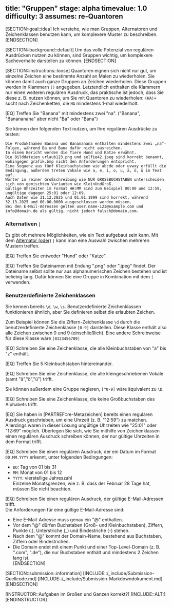 title: "Gruppen"
stage: alpha
timevalue: 1.0
difficulty: 3
assumes: re-Quantoren
---

[SECTION::goal::idea]
Ich verstehe, wie man Gruppen, Alternatoren und Zeichenklassen benutzen kann, um komplexere
Muster zu beschreiben.
[ENDSECTION]


[SECTION::background::default]
Um das volle Potenzial von regulären Ausdrücken nutzen zu können, sind Gruppen wichtig, um
komplexere Sacheverhalte darstellen zu können.
[ENDSECTION]


[SECTION::instructions::loose]
Quantoren eignen sich nicht nur gut, um einzelne Zeichen eine bestimmte
Anzahl an Malen zu wiederholen.
Sie können damit auch ganze Gruppen an Zeichen wiederholen.
Diese Gruppen werden in Klammern `()` angegeben.
Letztendlich enthalten die Klammern nur einen weiteren regulären Ausdruck,
das praktische ist jedoch, dass Sie diese z. B. nutzen können, um Sie mit Quantoren zu wiederholen:
`(HA)+` sucht nach Zeichenketten, die `HA` mindestens 1-mal wiederholt.

[EQ] Treffen Sie "Banana" mit mindestens zwei "na". 
("Banana", "Banananana" aber nicht "Ba" oder "Bana")

Sie können den folgenden Text nutzen, um Ihre regulären Ausdrücke zu testen:
```
Die Produktnamen Banana und Banananana enthalten mindestens zwei „na“-Folgen, während Ba und Bana dafür nicht ausreichen.  
In einem Bericht werden die Tiere Hund und Katze erwähnt.  
Die Bilddateien urlaub123.png und selfie42.jpeg sind korrekt benannt, wohingegen grafik.bmp nicht den Anforderungen entspricht.  
Eine Sequenz aus fünf Kleinbuchstaben wie abcde oder uvwxy erfüllt die Bedingung, außerdem treten Vokale wie a, e, i, o, u, ä, ö, ü im Text auf.  
Wörter in reiner Großschreibung wie NUR GROSSBUCHSTABEN unterscheiden sich von gemischten Varianten wie KleinUndGroß.  
Gültige Uhrzeiten im Format HH:MM sind zum Beispiel 00:00 und 12:59, ungültige dagegen 25:01 oder 12:69.  
Auch Daten wie 31.12.2025 und 01.01.1999 sind korrekt, während 32.13.2025 und 00.00.0000 ausgeschlossen werden müssen.  
Bei den E-Mail-Adressen gelten user.name-123@example.com und info@domain.de als gültig, nicht jedoch falsch@domain,com.
```


### Alternativen `|`

Es gibt oft mehrere Möglichkeiten, wie ein Text aufgebaut sein kann. Mit dem 
[Alternator (oder)](https://www.regular-expressions.info/alternation.html)
`|` kann man eine Auswahl zwischen mehreren Mustern treffen.

[EQ] Treffen Sie entweder "Hund" oder "Katze".

[EQ] Treffen Sie Dateinamen mit Endung ".png" oder ".jpeg" findet.
Der Dateiname selbst sollte nur aus alphanumerischen Zeichen bestehen und ist beliebig lang.
Dafür können Sie eine Gruppe in Kombination mit dem `|` verwenden.


### Benutzerdefinierte Zeichenklassen

Sie kennen bereits `\d`, `\w`, `\s`.
Benutzerdefinierte Zeichenklassen funktionieren ähnlich, aber Sie
definieren selbst die erlaubten Zeichen.

Zum Beispiel können Sie die Ziffern-Zeichenklasse `\d` durch die benutzerdefinierte Zeichenklasse
`[0-9]` darstellen.
Diese Klasse enthält also alle Zeichen zwischen 0 und 9 (einschließlich).
Eine andere Schreibweise für diese Klasse wäre `[0123456789]`

[EQ] Schreiben Sie eine Zeichenklasse, die alle Kleinbuchstaben von "a" bis "z" enthält.

[EQ] Treffen Sie 5 Kleinbuchstaben hintereinander.

[EQ] Schreiben Sie eine Zeichenklasse, die alle kleingeschriebenen Vokale (samt "ä","ö","ü") trifft.

Sie können außerdem eine Gruppe negieren, `[^0-9]` wäre äquivalent zu `\D`.

[EQ] Schreiben Sie eine Zeichenklasse, die keine Großbuchstaben des Alphabets trifft.

[EQ] Sie haben in [PARTREF::re-Metazeichen] bereits einen regulären Ausdruck geschrieben, um eine
Uhrzeit (z. B. "12:59") zu matchen.
Allerdings waren in dieser Lösung ungültige Uhrzeiten wie "25:01" oder "12:69" möglich.
Überlegen Sie sich, wie Sie mithilfe von Zeichenklassen einen regulären Ausdruck schreiben können, der nur
gültige Uhrzeiten in dem Format trifft.

[EQ] Schreiben Sie einen regulären Ausdruck, der ein Datum im Format `DD.MM.YYYY` erkennt, unter folgenden Bedingungen:     
- `DD`: Tag von 01 bis 31       
- `MM`: Monat von 01 bis 12       
- `YYYY`: vierstellige Jahreszahl        
Einzelne Monatsgrenzen, wie z. B. dass der Februar 28 Tage hat, müssen Sie nicht beachten.

[EQ] Schreiben Sie einen regulären Ausdruck, der gültige E-Mail-Adressen trifft.    
Die Anforderungen für eine gültige E-Mail-Adresse sind:      
- Eine E-Mail-Adresse muss genau ein "@" enthalten.     
- Vor dem "@" dürfen Buchstaben (Groß- und Kleinbuchstaben), Ziffern, Punkte (.), Unterstriche (_) und Bindestriche (-) stehen.          
- Nach dem "@" kommt der Domain-Name, bestehend aus Buchstaben, Ziffern oder Bindestrichen.         
- Die Domain endet mit einem Punkt und einer Top-Level-Domain (z. B. ".com", ".de"), die nur Buchstaben enthält und mindestens 2 Zeichen lang ist.   
[ENDSECTION]


[SECTION::submission::information]
[INCLUDE::/_include/Submission-Quellcode.md]
[INCLUDE::/_include/Submission-Markdowndokument.md]
[ENDSECTION]


[INSTRUCTOR::Aufgaben im Großen und Ganzen korrekt?]
[INCLUDE::ALT:]
[ENDINSTRUCTOR]
